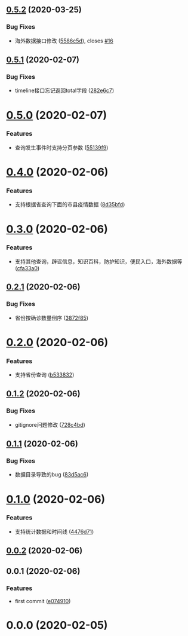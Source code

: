 ## [0.5.2](https://github.com/cumt-robin/wuhan_best_wishes/compare/v0.5.1...v0.5.2) (2020-03-25)


### Bug Fixes

* 海外数据接口修改 ([5586c5d](https://github.com/cumt-robin/wuhan_best_wishes/commit/5586c5df543fbc61b8151891c2d30d3f2bb19fbd)), closes [#16](https://github.com/cumt-robin/wuhan_best_wishes/issues/16)



## [0.5.1](https://github.com/cumt-robin/wuhan_best_wishes/compare/v0.5.0...v0.5.1) (2020-02-07)


### Bug Fixes

* timeline接口忘记返回total字段 ([282e6c7](https://github.com/cumt-robin/wuhan_best_wishes/commit/282e6c719d1d4e30a97b83fbb6a1c78e10ac7532))



# [0.5.0](https://github.com/cumt-robin/wuhan_best_wishes/compare/v0.4.0...v0.5.0) (2020-02-07)


### Features

* 查询发生事件时支持分页参数 ([55139f9](https://github.com/cumt-robin/wuhan_best_wishes/commit/55139f9ccd8377ada667a708ebcf4b37599163ae))



# [0.4.0](https://github.com/cumt-robin/wuhan_best_wishes/compare/v0.3.0...v0.4.0) (2020-02-06)


### Features

* 支持根据省查询下面的市县疫情数据 ([8d35bfd](https://github.com/cumt-robin/wuhan_best_wishes/commit/8d35bfdaf755043759fa6ddd2b7eed9eaea7faf2))



# [0.3.0](https://github.com/cumt-robin/wuhan_best_wishes/compare/v0.2.1...v0.3.0) (2020-02-06)


### Features

* 支持其他查询，辟谣信息，知识百科，防护知识，便民入口，海外数据等 ([cfa33a0](https://github.com/cumt-robin/wuhan_best_wishes/commit/cfa33a0af06c03c7177eadedc6d5c781c3dcdb76))



## [0.2.1](https://github.com/cumt-robin/wuhan_best_wishes/compare/v0.2.0...v0.2.1) (2020-02-06)


### Bug Fixes

* 省份按确诊数量倒序 ([3872f85](https://github.com/cumt-robin/wuhan_best_wishes/commit/3872f85d8c5e33791113a4a60fc45d1e970b57f1))



# [0.2.0](https://github.com/cumt-robin/wuhan_best_wishes/compare/v0.1.2...v0.2.0) (2020-02-06)


### Features

* 支持省份查询 ([b533832](https://github.com/cumt-robin/wuhan_best_wishes/commit/b533832b6aec64967c6d2fe6cacc270ac4be7840))



## [0.1.2](https://github.com/cumt-robin/wuhan_best_wishes/compare/v0.1.1...v0.1.2) (2020-02-06)


### Bug Fixes

* gitignore问题修改 ([728c4bd](https://github.com/cumt-robin/wuhan_best_wishes/commit/728c4bd89ed77e771dc933af3880f3fc061b1781))



## [0.1.1](https://github.com/cumt-robin/wuhan_best_wishes/compare/v0.1.0...v0.1.1) (2020-02-06)


### Bug Fixes

* 数据目录导致的bug ([83d5ac6](https://github.com/cumt-robin/wuhan_best_wishes/commit/83d5ac6fce424e544629bc26a6d68b7a262b5a49))



# [0.1.0](https://github.com/cumt-robin/wuhan_best_wishes/compare/v0.0.2...v0.1.0) (2020-02-06)


### Features

* 支持统计数据和时间线 ([4476d71](https://github.com/cumt-robin/wuhan_best_wishes/commit/4476d71f9d17acd2b9f6f727ad47b169a381c823))



## [0.0.2](https://github.com/cumt-robin/wuhan_best_wishes/compare/v0.0.1...v0.0.2) (2020-02-06)



## 0.0.1 (2020-02-06)


### Features

* first commit ([e074910](https://github.com/cumt-robin/wuhan_best_wishes/commit/e074910d31bc95e0252c7bae8679b8d9325f9b68))



# 0.0.0 (2020-02-05)



